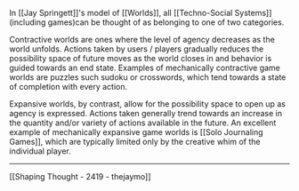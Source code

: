 In [[Jay Springett]]'s model of [[Worlds]], all [[Techno-Social Systems]](including games)can be thought of as belonging to one of two categories. 

Contractive worlds are ones where the level of agency decreases as the world unfolds. Actions taken by users / players gradually reduces the possibility space of future moves as the world closes in and behavior is guided towards an end state. Examples of mechanically contractive game worlds are puzzles such sudoku or crosswords, which tend towards a state of completion with every action. 

Expansive worlds, by contrast, allow for the possibility space to open up as agency is expressed. Actions taken generally trend towards an increase in the quantity and/or variety of actions available in the future. An excellent example of mechanically expansive game worlds is [[Solo Journaling Games]], which are typically limited only by the creative whim of the individual player. 

---
[[Shaping Thought - 2419 - thejaymo]]